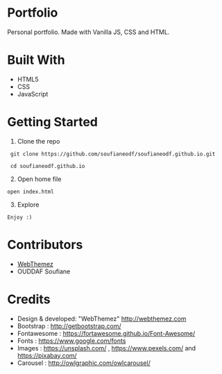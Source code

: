 # Portfolio 
Personal portfolio. Made with Vanilla JS, CSS and HTML.

# Built With
* HTML5
* CSS
* JavaScript

# Getting Started
1. Clone the repo
```
 git clone https://github.com/soufianeodf/soufianeodf.github.io.git

 cd soufianeodf.github.io
```
2. Open home file
```
open index.html
```
3. Explore
```
Enjoy :)
```

# Contributors
* [WebThemez](http://webthemez.com)
* OUDDAF Soufiane

# Credits

* Design & developed: "WebThemez"  http://webthemez.com 
* Bootstrap : http://getbootstrap.com/
* Fontawesome : https://fortawesome.github.io/Font-Awesome/
* Fonts : https://www.google.com/fonts
* Images : https://unsplash.com/ , https://www.pexels.com/ and https://pixabay.com/
* Carousel : http://owlgraphic.com/owlcarousel/